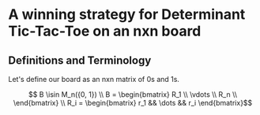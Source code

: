 # A winning strategy for Determinant Tic-Tac-Toe on an nxn board

## Definitions and Terminology
Let's define our board as an nxn matrix of 0s and 1s.
```math
    B \isin M_n({0, 1}) \\
    B = \begin{bmatrix}
        R_1 \\
        \vdots \\
        R_n \\
    \end{bmatrix} \\
    R_i = \begin{bmatrix}
        r_1 && \dots && r_i
    \end{bmatrix}
```
